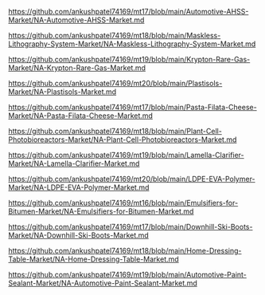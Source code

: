 <p><a href="https://github.com/ankushpatel74169/mt17/blob/main/Automotive-AHSS-Market/NA-Automotive-AHSS-Market.md">https://github.com/ankushpatel74169/mt17/blob/main/Automotive-AHSS-Market/NA-Automotive-AHSS-Market.md</a></p><p><a href="https://github.com/ankushpatel74169/mt18/blob/main/Maskless-Lithography-System-Market/NA-Maskless-Lithography-System-Market.md">https://github.com/ankushpatel74169/mt18/blob/main/Maskless-Lithography-System-Market/NA-Maskless-Lithography-System-Market.md</a></p><p><a href="https://github.com/ankushpatel74169/mt19/blob/main/Krypton-Rare-Gas-Market/NA-Krypton-Rare-Gas-Market.md">https://github.com/ankushpatel74169/mt19/blob/main/Krypton-Rare-Gas-Market/NA-Krypton-Rare-Gas-Market.md</a></p><p><a href="https://github.com/ankushpatel74169/mt20/blob/main/Plastisols-Market/NA-Plastisols-Market.md">https://github.com/ankushpatel74169/mt20/blob/main/Plastisols-Market/NA-Plastisols-Market.md</a></p><p><a href="https://github.com/ankushpatel74169/mt17/blob/main/Pasta-Filata-Cheese-Market/NA-Pasta-Filata-Cheese-Market.md">https://github.com/ankushpatel74169/mt17/blob/main/Pasta-Filata-Cheese-Market/NA-Pasta-Filata-Cheese-Market.md</a></p><p><a href="https://github.com/ankushpatel74169/mt18/blob/main/Plant-Cell-Photobioreactors-Market/NA-Plant-Cell-Photobioreactors-Market.md">https://github.com/ankushpatel74169/mt18/blob/main/Plant-Cell-Photobioreactors-Market/NA-Plant-Cell-Photobioreactors-Market.md</a></p><p><a href="https://github.com/ankushpatel74169/mt19/blob/main/Lamella-Clarifier-Market/NA-Lamella-Clarifier-Market.md">https://github.com/ankushpatel74169/mt19/blob/main/Lamella-Clarifier-Market/NA-Lamella-Clarifier-Market.md</a></p><p><a href="https://github.com/ankushpatel74169/mt20/blob/main/LDPE-EVA-Polymer-Market/NA-LDPE-EVA-Polymer-Market.md">https://github.com/ankushpatel74169/mt20/blob/main/LDPE-EVA-Polymer-Market/NA-LDPE-EVA-Polymer-Market.md</a></p><p><a href="https://github.com/ankushpatel74169/mt16/blob/main/Emulsifiers-for-Bitumen-Market/NA-Emulsifiers-for-Bitumen-Market.md">https://github.com/ankushpatel74169/mt16/blob/main/Emulsifiers-for-Bitumen-Market/NA-Emulsifiers-for-Bitumen-Market.md</a></p><p><a href="https://github.com/ankushpatel74169/mt17/blob/main/Downhill-Ski-Boots-Market/NA-Downhill-Ski-Boots-Market.md">https://github.com/ankushpatel74169/mt17/blob/main/Downhill-Ski-Boots-Market/NA-Downhill-Ski-Boots-Market.md</a></p><p><a href="https://github.com/ankushpatel74169/mt18/blob/main/Home-Dressing-Table-Market/NA-Home-Dressing-Table-Market.md">https://github.com/ankushpatel74169/mt18/blob/main/Home-Dressing-Table-Market/NA-Home-Dressing-Table-Market.md</a></p><p><a href="https://github.com/ankushpatel74169/mt19/blob/main/Automotive-Paint-Sealant-Market/NA-Automotive-Paint-Sealant-Market.md">https://github.com/ankushpatel74169/mt19/blob/main/Automotive-Paint-Sealant-Market/NA-Automotive-Paint-Sealant-Market.md</a></p>
